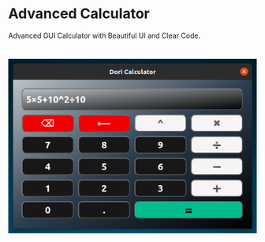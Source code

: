 # Advanced Calculator
Advanced GUI Calculator with Beautiful UI and Clear Code.


#

![demo](https://raw.githubusercontent.com/dori-dev/demo-calculator/main/demo.png)
